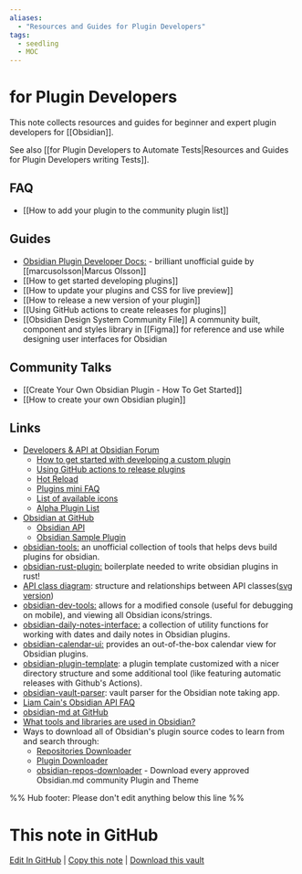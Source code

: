 ```yaml
---
aliases: 
  - "Resources and Guides for Plugin Developers"
tags:
  - seedling
  - MOC
---
```


# for Plugin Developers
This note collects resources and guides for beginner and expert plugin developers for [[Obsidian]].

See also [[for Plugin Developers to Automate Tests|Resources and Guides for Plugin Developers writing Tests]].

## FAQ

- [[How to add your plugin to the community plugin list]]

## Guides

- [Obsidian Plugin Developer Docs:](https://marcus.se.net/obsidian-plugin-docs/) - brilliant unofficial guide by [[marcusolsson|Marcus Olsson]]
- [[How to get started developing plugins]]
- [[How to update your plugins and CSS for live preview]]
- [[How to release a new version of your plugin]]
- [[Using GitHub actions to create releases for plugins]]
- [[Obsidian Design System Community File]] A community built, component and styles library in [[Figma]] for reference and use while designing user interfaces for Obsidian

## Community Talks

- [[Create Your Own Obsidian Plugin - How To Get Started]]
- [[How to create your own Obsidian plugin]]

## Links

- [Developers & API at Obsidian Forum](https://forum.obsidian.md/c/developers-api/14)
  - [How to get started with developing a custom plugin](https://forum.obsidian.md/t/how-to-get-started-with-developing-a-custom-plugin/8157)
  - [Using GitHub actions to release plugins](https://forum.obsidian.md/t/using-github-actions-to-release-plugins/7877)
  - [Hot Reload](https://forum.obsidian.md/t/plugin-release-for-developers-hot-reload-the-plugin-s-youre-developing/12185)
  - [Plugins mini FAQ](https://forum.obsidian.md/t/plugins-mini-faq/7737)
  - [List of available icons](https://forum.obsidian.md/t/list-of-available-icons-for-component-seticon/16332/4)
  - [Alpha Plugin List](https://forum.obsidian.md/t/meta-alpha-plugin-list-0-9-7/7736)
- [Obsidian at GitHub](https://github.com/obsidianmd)
  - [Obsidian API](https://github.com/obsidianmd/obsidian-api)
  - [Obsidian Sample Plugin](https://github.com/obsidianmd/obsidian-sample-plugin)
- [obsidian-tools:](https://github.com/obsidian-tools/obsidian-tools) an unofficial collection of tools that helps devs build plugins for obsidian.
- [obsidian-rust-plugin:](https://github.com/trashhalo/obsidian-rust-plugin) boilerplate needed to write obsidian plugins in rust!
- [API class diagram](https://i.joethei.space/obsidian-api.png): structure and relationships between API classes([svg version](https://i.joethei.space/obsidian-api.svg))
- [obsidian-dev-tools:](https://github.com/KjellConnelly/obsidian-dev-tools)  allows for a modified console (useful for debugging on mobile), and viewing all Obsidian icons/strings.
- [obsidian-daily-notes-interface:](https://github.com/liamcain/obsidian-daily-notes-interface) a collection of utility functions for working with dates and daily notes in Obsidian plugins.
- [obsidian-calendar-ui:](https://github.com/liamcain/obsidian-calendar-ui) provides an out-of-the-box calendar view for Obsidian plugins.
- [obsidian-plugin-template](https://github.com/THeK3nger/obsidian-plugin-template): a plugin template customized with a nicer directory structure and some additional tool (like featuring automatic releases with Github's Actions).
- [obsidian-vault-parser](https://github.com/coffee-cup/obsidian-vault-parser): vault parser for the Obsidian note taking app.
- [Liam Cain's Obsidian API FAQ](https://liamca.in/Obsidian/API+FAQ/index)
- [obsidian-md at GitHub](https://github.com/topics/obsidian-md)
- [What tools and libraries are used in Obsidian?](https://konhi.me/obsidian-stack.html)
- Ways to download all of Obsidian's plugin source codes to learn from and search through:
  - [Repositories Downloader](https://github.com/konhi/obsidian-repositories-downloader)
  - [Plugin Downloader](https://github.com/luckman212/obsidian-plugin-downloader)
  - [obsidian-repos-downloader](https://github.com/claremacrae/obsidian-repos-downloader) - Download every approved Obsidian.md community Plugin and Theme

  
%% Hub footer: Please don't edit anything below this line %%

# This note in GitHub

<span class="git-footer">[Edit In GitHub](https://github.dev/obsidian-community/obsidian-hub/blob/main/04%20-%20Guides%2C%20Workflows%2C%20%26%20Courses/for%20Plugin%20Developers.md "git-hub-edit-note") | [Copy this note](https://raw.githubusercontent.com/obsidian-community/obsidian-hub/main/04%20-%20Guides%2C%20Workflows%2C%20%26%20Courses/for%20Plugin%20Developers.md "git-hub-copy-note") | [Download this vault](https://github.com/obsidian-community/obsidian-hub/archive/refs/heads/main.zip "git-hub-download-vault") </span>
